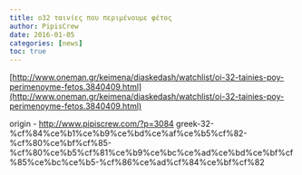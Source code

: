 ```yaml
---
title: o32 ταινίες που περιμένουμε φέτος
author: PipisCrew
date: 2016-01-05
categories: [news]
toc: true
---
```


[http://www.oneman.gr/keimena/diaskedash/watchlist/oi-32-tainies-poy-perimenoyme-fetos.3840409.html](http://www.oneman.gr/keimena/diaskedash/watchlist/oi-32-tainies-poy-perimenoyme-fetos.3840409.html)

origin - http://www.pipiscrew.com/?p=3084 greek-32-%cf%84%ce%b1%ce%b9%ce%bd%ce%af%ce%b5%cf%82-%cf%80%ce%bf%cf%85-%cf%80%ce%b5%cf%81%ce%b9%ce%bc%ce%ad%ce%bd%ce%bf%cf%85%ce%bc%ce%b5-%cf%86%ce%ad%cf%84%ce%bf%cf%82